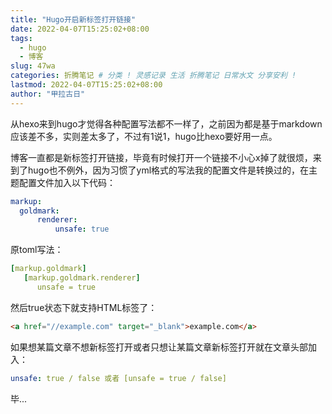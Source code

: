 ```yaml
---
title: "Hugo开启新标签打开链接"
date: 2022-04-07T15:25:02+08:00
tags:
  - hugo 
  - 博客
slug: 47wa
categories: 折腾笔记 # 分类 ! 灵感记录 生活 折腾笔记 日常水文 分享安利 !
lastmod: 2022-04-07T15:25:02+08:00
author: "甲拉古日"
---
```


从hexo来到hugo才觉得各种配置写法都不一样了，之前因为都是基于markdown应该差不多，实则差太多了，不过有1说1，hugo比hexo要好用一点。

博客一直都是新标签打开链接，毕竟有时候打开一个链接不小心x掉了就很烦，来到了hugo也不例外，因为习惯了yml格式的写法我的配置文件是转换过的，在主题配置文件加入以下代码：

```yml
markup:
  goldmark:
      renderer:
          unsafe: true
```

原toml写法：

```yml
[markup.goldmark]
   [markup.goldmark.renderer]
      unsafe = true
```

然后true状态下就支持HTML标签了：

```html
<a href="//example.com" target="_blank">example.com</a>
```

如果想某篇文章不想新标签打开或者只想让某篇文章新标签打开就在文章头部加入：

```yaml
unsafe: true / false 或者 [unsafe = true / false]
```

毕...

